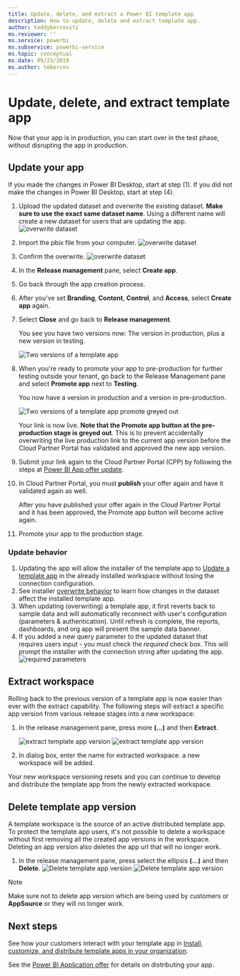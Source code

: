 ```yaml
---
title: Update, delete, and extract a Power BI template app
description: How to update, delete and extract template app.
author: teddybercovitz
ms.reviewer: ''
ms.service: powerbi
ms.subservice: powerbi-service
ms.topic: conceptual
ms.date: 09/23/2019
ms.author: tebercov
---
```


# Update, delete, and extract template app

Now that your app is in production, you can start over in the test phase, without disrupting the app in production.
## Update your app

If you made the changes in Power BI Desktop, start at step (1). If you did not make the changes in Power BI Desktop, start at step (4).

1. Upload the updated dataset and overwrite the existing dataset. **Make sure to use the exact same dataset name**. Using a different name will create a new dataset for users that are updating the app.
![overwrite dataset](media/service-template-apps-update-extract-delete/power-bi-template-app-upload-dataset.png)
1. Import the pbix file from your computer.
![overwrite dataset](media/service-template-apps-update-extract-delete/power-bi-template-app-upload-dataset2.png)
1. Confirm the overwrite.
![overwrite dataset](media/service-template-apps-update-extract-delete/power-bi-template-app-upload-dataset3.png)

1. In the **Release management** pane, select **Create app**.
1. Go back through the app creation process.
1. After you've set **Branding**, **Content**, **Control**, and **Access**, select **Create app** again.
1. Select **Close** and go back to **Release management**.

   You see you have two versions now: The version in production, plus a new version in testing.

    ![Two versions of a template app](media/service-template-apps-update-extract-delete/power-bi-template-app-update1.png)

1. When you're ready to promote your app to pre-production for further testing outside your tenant, go back to the Release Management pane and select **Promote app** next to **Testing**.

   You now have a version in production and a version in pre-production.

   ![Two versions of a template app promote greyed out](media/service-template-apps-update-extract-delete/power-bi-template-app-update2.png)

   Your link is now live. **Note that the Promote app button at the pre-production stage is greyed out**. This is to prevent accidentally overwriting the live production link to the current app version before the Cloud Partner Portal has validated and approved the new app version.

1. Submit your link again to the Cloud Partner Portal (CPP) by following the steps at [Power BI App offer update](https://docs.microsoft.com/azure/marketplace/cloud-partner-portal/power-bi/cpp-update-existing-offer).
1. In Cloud Partner Portal, you must **publish** your offer again and have it validated again as well.

   After you have published your offer again in the Cloud Partner Portal and it has been approved, the Promote app button will become active again. 
1. Promote your app to the production stage.
   
### Update behavior

1. Updating the app will allow the installer of the template app to [Update a template app](service-template-apps-install-distribute.md#update-a-template-app) in the already installed workspace without losing the connection configuration.
1. See installer [overwrite behavior](service-template-apps-install-distribute.md#overwrite-behavior) to learn how changes in the dataset affect the installed template app.
1. When updating (overwriting) a template app, it first reverts back to sample data and will automatically reconnect with user's configuration (parameters & authentication). Until refresh is complete, the reports, dashboards, and org app will present the sample data banner.
1. If you added a new query parameter to the updated dataset that requires users input - you must check the *required* check box. This will prompt the installer with the connection string after updating the app.
 ![required parameters](media/service-template-apps-update-extract-delete/power-bi-template-app-upload-dataset4.png)

## Extract workspace
Rolling back to the previous version of a template app is now easier than ever with the extract capability. The following steps will extract a specific app version from various release stages into a new workspace:

1. In the release management pane, press more **(...)** and then **Extract**.

    ![extract template app version](media/service-template-apps-update-extract-delete/power-bi-template-app-extract.png)
    ![extract template app version](media/service-template-apps-update-extract-delete/power-bi-template-app-extract-dialog.png)
2. In dialog box, enter the name for extracted workspace. a new workspace will be added.

Your new workspace versioning resets and you can continue to develop and distribute the template app from the newly extracted workspace.

## Delete template app version
A template workspace is the source of an active distributed template app. To protect the template app users, it's not possible to delete a workspace without first removing all the created app versions in the workspace.
Deleting an app version also deletes the app url that will no longer work.

1. In the release management pane, press select the ellipsis **(...)** and then **Delete**.
 ![Delete template app version](media/service-template-apps-update-extract-delete/power-bi-template-app-delete.png)
 ![Delete template app version](media/service-template-apps-update-extract-delete/power-bi-template-app-delete-dialog.png)

>[!NOTE]
>Make sure not to delete app version which are being used by customers or **AppSource** or they will no longer work.

## Next steps

See how your customers interact with your template app in [Install, customize, and distribute template apps in your organization](service-template-apps-install-distribute.md).

See the [Power BI Application offer](https://docs.microsoft.com/azure/marketplace/cloud-partner-portal/power-bi/cpp-power-bi-offer) for details on distributing your app.

